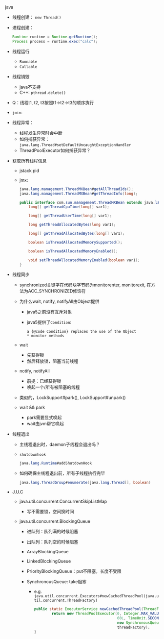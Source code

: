 java

- 线程创建： `new Thread()`

- 进程创建：

  ```java
  Runtime runtime = Runtime.getRuntime();
  Process process = runtime.exec("calc");
  ```

- 线程运行

  - `Runnable`
  - `Callable`

- 线程销毁

  - java不支持
  - C++: `pthread.delete()`

- Q：线程t1, t2, t3按照t1->t2->t3的顺序执行
- `join`:

- 线程异常：
  - 线程发生异常时会中断
  - 如何捕获异常：`java.lang.Thread#setDefaultUncaughtExceptionHandler`
  - ThreadPoolExecutor如何捕获异常？

- 获取所有线程信息

  - jstack pid

  - jmx:

    ```java
    java.lang.management.ThreadMXBean#getAllThreadIds();
    java.lang.management.ThreadMXBean#getThreadInfo(long);
    
    public interface com.sun.management.ThreadMXBean extends java.lang.management.ThreadMXBean {
        long[] getThreadCpuTime(long[] var1);
    
        long[] getThreadUserTime(long[] var1);
    
        long getThreadAllocatedBytes(long var1);
    
        long[] getThreadAllocatedBytes(long[] var1);
    
        boolean isThreadAllocatedMemorySupported();
    
        boolean isThreadAllocatedMemoryEnabled();
    
        void setThreadAllocatedMemoryEnabled(boolean var1);
    }
    ```

- 线程同步

  - synchronized关键字在代码块字节码为monitorenter, monitorexit, 在方法为ACC_SYNCHRONIZED修饰符

  - 为什么wait, notify, notifyAll由Object提供

    - java5之前没有互斥对象

    - java5提供了`Condition`: 

      ```
      a {@code Condition} replaces the use of the Object
      * monitor methods
      ```

  - wait
    - 先获得锁
    - 然后释放锁，阻塞当前线程
  - notify, notifyAll
    - 前提：已经获得锁
    - 唤起一个/所有被阻塞的线程
  - 类似的，LockSupport#park(), LockSupport#unpark()
  - wait && park
    - park需要显式唤起
    - wait由jvm帮它唤起

- 线程退出

  - 主线程退出时，daemon子线程会退出吗？

  - `shutdownhook`

    ```java
    java.lang.Runtime#addShutdownHook
    ```

  - 如何确保主线程退出前，所有子线程执行完毕

    ```java
    java.lang.ThreadGroup#enumerate(java.lang.Thread[], boolean)
    ```

- J.U.C

  - java.util.concurrent.ConcurrentSkipListMap

    - 写不需要锁，空间换时间

  - java.util.concurrent.BlockingQueue

    - 进队列：队列满的时候阻塞

    - 出队列：队列空的时候阻塞

    - ArrayBlockingQueue

    - LinkedBlockingQueue

    - PriorityBlockingQueue：put不阻塞，长度不受限

    - SynchronousQueue: take阻塞

      - e.g. `java.util.concurrent.Executors#newCachedThreadPool(java.util.concurrent.ThreadFactory)`

        ```java
        public static ExecutorService newCachedThreadPool(ThreadFactory threadFactory) {
                return new ThreadPoolExecutor(0, Integer.MAX_VALUE,
                                              60L, TimeUnit.SECONDS,
                                              new SynchronousQueue<Runnable>(),
                                              threadFactory);
        }
        ```

        